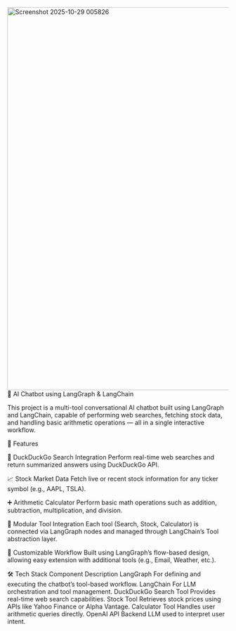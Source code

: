 <img width="1919" height="872" alt="Screenshot 2025-10-29 005826" src="https://github.com/user-attachments/assets/15fe8a4c-fc37-4a2a-b8f0-eab160e0f372" />
🧠 AI Chatbot using LangGraph & LangChain

This project is a multi-tool conversational AI chatbot built using LangGraph and LangChain, capable of performing web searches, fetching stock data, and handling basic arithmetic operations — all in a single interactive workflow.

🚀 Features

🦆 DuckDuckGo Search Integration
Perform real-time web searches and return summarized answers using DuckDuckGo API.

📈 Stock Market Data
Fetch live or recent stock information for any ticker symbol (e.g., AAPL, TSLA).

➕ Arithmetic Calculator
Perform basic math operations such as addition, subtraction, multiplication, and division.

🔁 Modular Tool Integration
Each tool (Search, Stock, Calculator) is connected via LangGraph nodes and managed through LangChain’s Tool abstraction layer.

🧩 Customizable Workflow
Built using LangGraph’s flow-based design, allowing easy extension with additional tools (e.g., Email, Weather, etc.).

🛠️ Tech Stack
Component          	Description
LangGraph	          For defining and executing the chatbot’s tool-based workflow.
LangChain	          For LLM orchestration and tool management.
DuckDuckGo          Search Tool	Provides real-time web search capabilities.
Stock Tool        	Retrieves stock prices using APIs like Yahoo Finance or Alpha Vantage.
Calculator Tool    	Handles user arithmetic queries directly.
OpenAI API        	Backend LLM used to interpret user intent.



